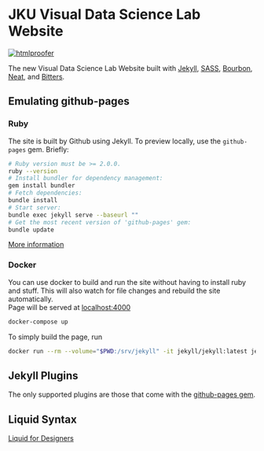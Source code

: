 # JKU Visual Data Science Lab Website
[![htmlproofer](https://github.com/jku-vds-lab/jku-vds-lab.github.io/actions/workflows/htmlproofer.yml/badge.svg?branch=htmlproofer&event=push)](https://github.com/jku-vds-lab/jku-vds-lab.github.io/actions/workflows/htmlproofer.yml)

The new Visual Data Science Lab Website built with [Jekyll](https://jekyllrb.com),
[SASS](https://www.sass-lang.com),
[Bourbon](https://bourbon.io),
[Neat](https://neat.bourbon.io),
and [Bitters](https://bitters.bourbon.io).

## Emulating github-pages

### Ruby

The site is built by Github using Jekyll.
To preview locally, use the `github-pages` gem. Briefly:

```sh
# Ruby version must be >= 2.0.0.
ruby --version
# Install bundler for dependency management:
gem install bundler
# Fetch dependencies:
bundle install
# Start server:
bundle exec jekyll serve --baseurl ""
# Get the most recent version of 'github-pages' gem:
bundle update
```

[More information](https://help.github.com/articles/setting-up-your-github-pages-site-locally-with-jekyll/#step-2-install-jekyll-using-bundler)

### Docker

You can use docker to build and run the site without having to install ruby and stuff. This will also watch for file changes and rebuild the site automatically.  
Page will be served at [localhost:4000](localhost:4000)

```sh
docker-compose up
```

To simply build the page, run

```sh
docker run --rm --volume="$PWD:/srv/jekyll" -it jekyll/jekyll:latest jekyll build
```

## Jekyll Plugins

The only supported plugins are those that come with the [github-pages gem](https://help.github.com/articles/adding-jekyll-plugins-to-a-github-pages-site/).

## Liquid Syntax

[Liquid for Designers](https://github.com/Shopify/liquid/wiki/Liquid-for-Designers)
